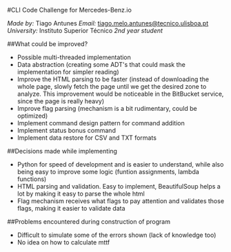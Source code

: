 #CLI Code Challenge for Mercedes-Benz.io

*Made by:* Tiago Antunes
*Email:* tiago.melo.antunes@tecnico.ulisboa.pt
*University:* Instituto Superior Técnico
*2nd year student*

##What could be improved?
- Possible multi-threaded implementation
- Data abstraction (creating some ADT's that could mask the implementation for simpler reading)
- Improve the HTML parsing to be faster (instead of downloading the whole page, slowly fetch the page until we get the desired zone to analyze. This improvement would be noticeable in the BitBucket service, since the page is really heavy)
- Improve flag parsing (mechanism is a bit rudimentary, could be optimized)
- Implement command design pattern for command addition
- Implement status bonus command
- Implement data restore for CSV and TXT formats

##Decisions made while implementing
- Python for speed of development and is easier to understand, while also being easy to improve some logic (funtion assignments, lambda functions)
- HTML parsing and validation. Easy to implement, BeautifulSoup helps a lot by making it easy to parse the whole html
- Flag mechanism receives what flags to pay attention and validates those flags, making it easier to validate data

##Problems encountered during construction of program
- Difficult to simulate some of the errors shown (lack of knowledge too)
- No idea on how to calculate mttf